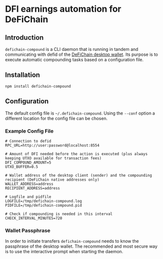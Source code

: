 # DFI earnings automation for DeFiChain

## Introduction

`defichain-compound` is a CLI daemon that is running in tandem and communicating with defid of the [DeFiChain desktop wallet](https://github.com/DeFiCh/app). Its purpose is to execute automatic compounding tasks based on a configuration file.

## Installation

```
npm install defichain-compound
```

## Configuration

The default config file is `~/.defichain-compound`. Using the `--conf` option a different location for the config file can be chosen.

### Example Config File

```
# Connection to defid
RPC_URL=http://user:password@localhost:8554

# Amount of DFI needed before the action is executed (plus always keeping UTXO available for transaction fees)
DFI_COMPOUND_AMOUNT=5
UTXO_BUFFER=0.5

# Wallet address of the desktop client (sender) and the compounding recipient (DeFiChain native addresses only)
WALLET_ADDRESS=address
RECIPIENT_ADDRESS=address

# Logfile and pidfile
LOGFILE=/tmp/defichain-compound.log
PIDFILE=/tmp/defichain-compound.pid

# Check if compounding is needed in this interval
CHECK_INTERVAL_MINUTES=720

```

### Wallet Passphrase

In order to initiate transfers `defichain-compound` needs to know the passphrase of the desktop wallet. The recommended and most secure way is to use the interactive prompt when starting the daemon.
